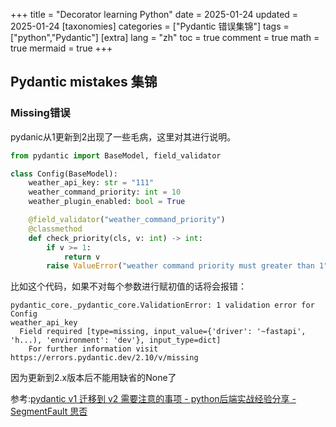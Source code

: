 

+++
title = "Decorator learning Python"
date = 2025-01-24
updated = 2025-01-24
[taxonomies]
categories = ["Pydantic 错误集锦"]
tags = ["python","Pydantic"]
[extra]
lang = "zh"
toc = true
comment = true
math = true
mermaid = true
+++


## Pydantic mistakes 集锦

### Missing错误

pydanic从1更新到2出现了一些毛病，这里对其进行说明。

```python 
from pydantic import BaseModel, field_validator

class Config(BaseModel):
    weather_api_key: str = "111"
    weather_command_priority: int = 10
    weather_plugin_enabled: bool = True

    @field_validator("weather_command_priority")
    @classmethod
    def check_priority(cls, v: int) -> int:
        if v >= 1:
            return v
        raise ValueError("weather command priority must greater than 1")
```

比如这个代码，如果不对每个参数进行赋初值的话将会报错：

```shell
pydantic_core._pydantic_core.ValidationError: 1 validation error for Config
weather_api_key
  Field required [type=missing, input_value={'driver': '~fastapi', 'h...), 'environment': 'dev'}, input_type=dict]
    For further information visit https://errors.pydantic.dev/2.10/v/missing
```

因为更新到2.x版本后不能用缺省的None了

参考:[pydantic v1 迁移到 v2 需要注意的事项 - python后端实战经验分享 - SegmentFault 思否](https://segmentfault.com/a/1190000044459293)

